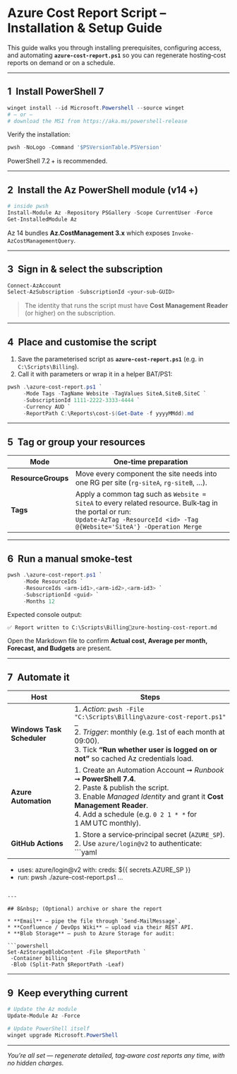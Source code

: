 # Azure Cost Report Script – Installation & Setup Guide

This guide walks you through installing prerequisites, configuring access, and automating **`azure‑cost‑report.ps1`** so you can regenerate hosting‑cost reports on demand or on a schedule.

---

## 1&nbsp; Install PowerShell 7

```powershell
winget install --id Microsoft.Powershell --source winget
# – or –
# download the MSI from https://aka.ms/powershell-release
```

Verify the installation:

```powershell
pwsh -NoLogo -Command '$PSVersionTable.PSVersion'
```

PowerShell 7.2 + is recommended.

---

## 2&nbsp; Install the **Az** PowerShell module (v14 +)

```powershell
# inside pwsh
Install-Module Az -Repository PSGallery -Scope CurrentUser -Force
Get-InstalledModule Az
```

Az 14 bundles **Az.CostManagement 3.x** which exposes `Invoke-AzCostManagementQuery`.

---

## 3&nbsp; Sign in & select the subscription

```powershell
Connect-AzAccount
Select-AzSubscription -SubscriptionId <your-sub-GUID>
```

> The identity that runs the script must have **Cost Management Reader** (or higher) on the subscription.

---

## 4&nbsp; Place and customise the script

1. Save the parameterised script as **`azure-cost-report.ps1`** (e.g. in `C:\Scripts\Billing`).
2. Call it with parameters or wrap it in a helper BAT/PS1:

```powershell
pwsh .\azure-cost-report.ps1 `
     -Mode Tags -TagName Website -TagValues SiteA,SiteB,SiteC `
     -SubscriptionId 1111-2222-3333-4444 `
     -Currency AUD `
     -ReportPath C:\Reports\cost-$(Get-Date -f yyyyMMdd).md
```

---

## 5&nbsp; Tag or group your resources

| Mode | One‑time preparation |
|------|----------------------|
| **ResourceGroups** | Move every component the site needs into one RG per site (`rg-siteA`, `rg-siteB`, …). |
| **Tags** | Apply a common tag such as `Website = SiteA` to every related resource. Bulk‑tag in the portal or run:<br>`Update-AzTag -ResourceId <id> -Tag @{Website='SiteA'} -Operation Merge` |

---

## 6&nbsp; Run a manual smoke‑test

```powershell
pwsh .\azure-cost-report.ps1 `
     -Mode ResourceIds `
     -ResourceIds <arm-id1>,<arm-id2>,<arm-id3> `
     -SubscriptionId <guid> `
     -Months 12
```

Expected console output:

```
✅ Report written to C:\Scripts\Billingzure-hosting-cost-report.md
```

Open the Markdown file to confirm **Actual cost, Average per month, Forecast, and Budgets** are present.

---

## 7&nbsp; Automate it

| Host | Steps |
|------|-------|
| **Windows Task Scheduler** | 1. *Action*: `pwsh -File "C:\Scripts\Billing\azure-cost-report.ps1" …`<br>2. *Trigger*: monthly (e.g. 1st of each month at 09:00).<br>3. Tick **“Run whether user is logged on or not”** so cached Az credentials load. |
| **Azure Automation** | 1. Create an Automation Account ➞ *Runbook* ➞ **PowerShell 7.4**.<br>2. Paste & publish the script.<br>3. Enable *Managed Identity* and grant it **Cost Management Reader**.<br>4. Add a schedule (e.g. `0 2 1 * *` for 1 AM UTC monthly). |
| **GitHub Actions** | 1. Store a service‑principal secret (`AZURE_SP`).<br>2. Use `azure/login@v2` to authenticate:<br>   ```yaml
   - uses: azure/login@v2
     with:
       creds: ${{ secrets.AZURE_SP }}
   - run: pwsh ./azure-cost-report.ps1 …
   ``` |

---

## 8&nbsp; (Optional) archive or share the report

* **Email** – pipe the file through `Send-MailMessage`.  
* **Confluence / DevOps Wiki** – upload via their REST API.  
* **Blob Storage** – push to Azure Storage for audit:

```powershell
Set-AzStorageBlobContent -File $ReportPath `
    -Container billing `
    -Blob (Split-Path $ReportPath -Leaf)
```

---

## 9&nbsp; Keep everything current

```powershell
# Update the Az module
Update-Module Az -Force

# Update PowerShell itself
winget upgrade Microsoft.PowerShell
```

---

*You’re all set — regenerate detailed, tag‑aware cost reports any time, with no hidden charges.*  
